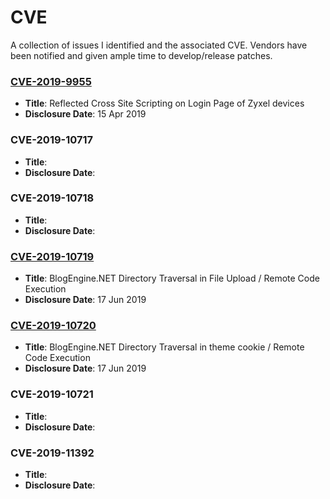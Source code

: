 # CVE

A collection of issues I identified and the associated CVE.  Vendors have been notified and given ample time to develop/release patches.

### [CVE-2019-9955](2019-9955/README.md)
- **Title**: Reflected Cross Site Scripting on Login Page of Zyxel devices
- **Disclosure Date**: 15 Apr 2019

### CVE-2019-10717
- **Title**:
- **Disclosure Date**:

### CVE-2019-10718
- **Title**:
- **Disclosure Date**:

### [CVE-2019-10719](2019-10719/README.md)
- **Title**: BlogEngine.NET Directory Traversal in File Upload / Remote Code Execution
- **Disclosure Date**: 17 Jun 2019

### [CVE-2019-10720](2019-10720/README.md)
- **Title**: BlogEngine.NET Directory Traversal in theme cookie / Remote Code Execution
- **Disclosure Date**: 17 Jun 2019

### CVE-2019-10721
- **Title**:
- **Disclosure Date**:

### CVE-2019-11392
- **Title**:
- **Disclosure Date**:
